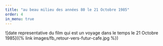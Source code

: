 ```yaml
---
title: "au beau milieu des années 80 le 21 Octobre 1985"
order: 4
in_menu: true
---
```

![date representative du film qui est un voyage dans le temps le 21 Octobre 1985]({% link images/fb_retour-vers-futur-cafe.jpg %}) 